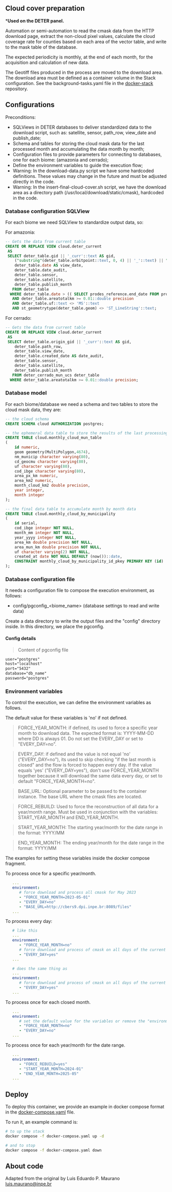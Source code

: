 ## Cloud cover preparation

***Used on the DETER panel.**

Automation or semi-automation to read the cmask data from the HTTP download page, extract the non-cloud pixel values, calculate the cloud coverage rate for counties based on each area of the vector table, and write to the mask table of the database.

The expected periodicity is monthly, at the end of each month, for the acquisition and calculation of new data.

The Geotiff files produced in the process are moved to the download area. The download area must be defined as a container volume in the Stack configuration. See the background-tasks.yaml file in the [docker-stack](https://github.com/terrabrasilis/docker-stacks.git) repository.

## Configurations

Preconditions:

 - SQLViews in DETER databases to deliver standardized data to the download script, such as: satellite, sensor, path_row, view_date and publish_date;
 - Schema and tables for storing the cloud mask data for the last processed month and accumulating the data month by month;
 - Configuration files to provide parameters for connecting to databases, one for each biome: (amazonia and cerrado);
 - Define the environment variables to guide the execution flow;
 - Warning: In the download-data.py script we have some hardcoded definitions. These values may change in the future and must be adjusted directly in the code.
 - Warning: In the insert-final-cloud-cover.sh script, we have the download area as a directory path (/usr/local/download/static/cmask), hardcoded in the code.

### Database configuration SQLView

For each biome we need SQLView to standardize output data, so:

For amazonia:
```sql
-- Gets the data from current table
CREATE OR REPLACE VIEW cloud.deter_current
 AS
 SELECT deter_table.gid || '_curr'::text AS gid,
    ("substring"(deter_table.orbitpoint::text, 0, 4) || '_'::text) || "substring"(deter_table.orbitpoint::text, 4) AS path_row,
    deter_table.date AS view_date,
    deter_table.date_audit,
    deter_table.sensor,
    deter_table.satellite,
    deter_table.publish_month
   FROM deter_table
  WHERE deter_table.date > (( SELECT prodes_reference.end_date FROM prodes_reference))
   AND deter_table.areatotalkm >= 0.01::double precision
   AND deter_table.uf::text <> 'MS'::text
   AND st_geometrytype(deter_table.geom) <> 'ST_LineString'::text;


```

For cerrado:
```sql
-- Gets the data from current table
CREATE OR REPLACE VIEW cloud.deter_current
 AS
 SELECT deter_table.origin_gid || '_curr'::text AS gid,
    deter_table.path_row,
    deter_table.view_date,
    deter_table.created_date AS date_audit,
    deter_table.sensor,
    deter_table.satellite,
    deter_table.publish_month
   FROM deter_cerrado_mun_ucs deter_table
  WHERE deter_table.areatotalkm >= 0.01::double precision;
```

### Database model

For each biome/database we need a schema and two tables to store the cloud mask data, they are:

```sql
-- the cloud schema
CREATE SCHEMA cloud AUTHORIZATION postgres;

-- the ephemeral data table to store the results of the last processing
CREATE TABLE cloud.monthly_cloud_mun_table
(
    id numeric,
    geom geometry(MultiPolygon,4674),
    nm_municip character varying(80),
    cd_geocmu character varying(80),
    uf character varying(80),
    cod_ibge character varying(80),
    area_px_km numeric,
    area_km2 numeric,
    month_cloud_km2 double precision,
    year integer,
    month integer
);

-- the final data table to accumulate month by month data
CREATE TABLE cloud.monthly_cloud_by_municipality
(
    id serial,
    cod_ibge integer NOT NULL,
    month_mm integer NOT NULL,
    year_yyyy integer NOT NULL,
    area_km double precision NOT NULL,
    area_mun_km double precision NOT NULL,
    uf character varying(2) NOT NULL,
    created_at date NOT NULL DEFAULT (now())::date,
    CONSTRAINT monthly_cloud_by_municipality_id_pkey PRIMARY KEY (id)
);
```

### Database configuration file

It needs a configuration file to compose the execution environment, as follows:

 - config/pgconfig_<biome_name> (database settings to read and write data)

Create a data directory to write the output files and the "config" directory inside. In this directory, we place the pgconfig.

#### Config details

 > Content of pgconfig file
```txt
user="postgres"
host="localhost"
port="5432"
database="db_name"
password="postgres"
```

### Environment variables

To control the execution, we can define the environment variables as follows.

The default value for these variables is 'no' if not defined.

 > FORCE_YEAR_MONTH: if defined, its used to force a specific year month to download data. The expected format is: YYYY-MM-DD where DD is always 01. Do not set the EVERY_DAY or set to "EVERY_DAY=no".

 > EVERY_DAY: if defined and the value is not  equal 'no' ("EVERY_DAY=no"), its used to skip checking "if the last month is closed" and the flow is forced to happen every day. If the value equals 'yes' ("EVERY_DAY=yes"), don't use FORCE_YEAR_MONTH together because it will download the same data every day, or set to default "FORCE_YEAR_MONTH=no".

 > BASE_URL: Optional parameter to be passed to the container instance. The base URL where the cmask files are located.

 > FORCE_REBUILD: Used to force the reconstruction of all data for a year/month range. Must be used in conjunction with the variables: START_YEAR_MONTH and END_YEAR_MONTH.

 > START_YEAR_MONTH: The starting year/month for the date range in the format: YYYY/MM

 > END_YEAR_MONTH: The ending year/month for the date range in the format: YYYY/MM

The examples for setting these variables inside the docker compose fragment.

To process once for a specific year/month.
```yaml
   ...
   environment:
      # force download and process all cmask for May 2023
      - "FORCE_YEAR_MONTH=2023-05-01"
      - "EVERY_DAY=no"
      - "BASE_URL=http://cbers9.dpi.inpe.br:8089/files"
   ...
```

To process every day:
```yaml
   # like this
   ...
   environment:
      - "FORCE_YEAR_MONTH=no"
      # force download and process of cmask on all days of the current month
      - "EVERY_DAY=yes"
   ...

   # does the same thing as
   ...
   environment:
      # force download and process of cmask on all days of the current month
      - "EVERY_DAY=yes"
   ...
```

To process once for each closed month.
```yaml
   ...
   environment:
      # set the default value for the variables or remove the "environment" block from the compose
      - "FORCE_YEAR_MONTH=no"
      - "EVERY_DAY=no"
   ...
```

To process once for each year/month for the date range.
```yaml
   ...
   environment:
      - "FORCE_REBUILD=yes"
      - "START_YEAR_MONTH=2024-01"
      - "END_YEAR_MONTH=2025-05"
   ...
```


## Deploy

To deploy this container, we provide an example in docker compose format in the [docker-compose.yaml](./docker-compose.yml) file.

To run it, an example command is:

```sh
# to up the stack
docker compose -f docker-compose.yaml up -d

# and to stop
docker compose -f docker-compose.yaml down
```


## About code

Adapted from the original by Luis Eduardo P. Maurano <luis.maurano@inpe.br>